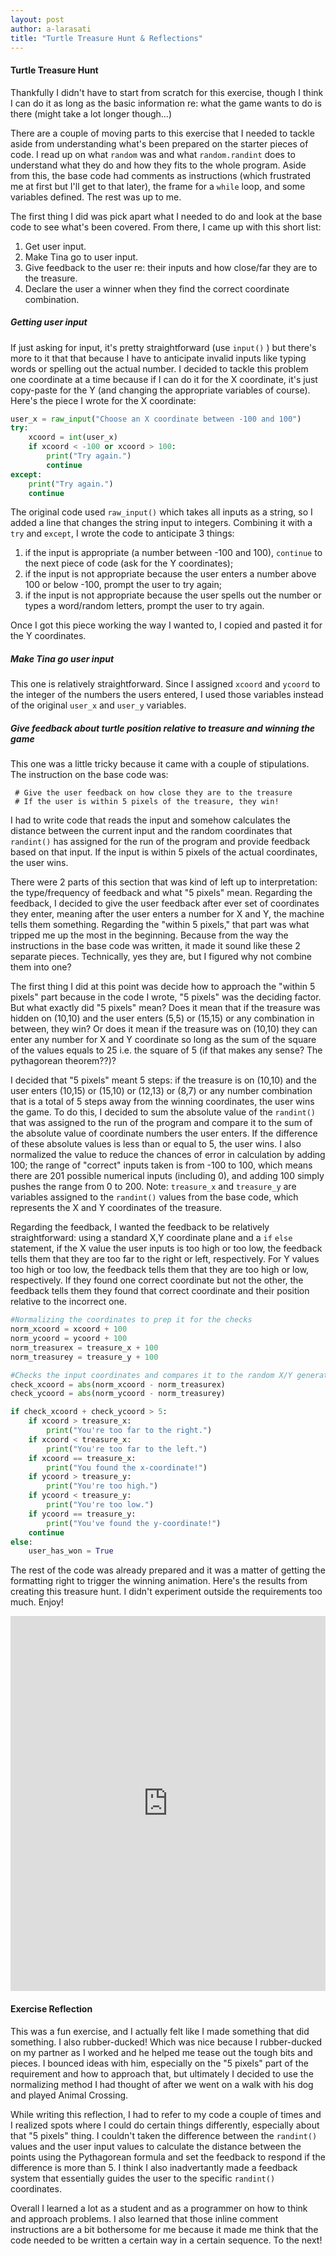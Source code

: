 ```yaml
---
layout: post
author: a-larasati
title: "Turtle Treasure Hunt & Reflections"
---
```

#### Turtle Treasure Hunt

Thankfully I didn't have to start from scratch for this exercise, though I think I can do it as long as the basic information re: what the game wants to do is there (might take a lot longer though...)

There are a couple of moving parts to this exercise that I needed to tackle aside from understanding what's been prepared on the starter pieces of code. I read up on what `random` was and what `random.randint` does to understand what they do and how they fits to the whole program. Aside from this, the base code had comments as instructions (which frustrated me at first but I'll get to that later), the frame for a `while` loop, and some variables defined. The rest was up to me.

The first thing I did was pick apart what I needed to do and look at the base code to see what's been covered. From there, I came up with this short list:

1. Get user input.
2. Make Tina go to user input.
3. Give feedback to the user re: their inputs and how close/far they are to the treasure.
4. Declare the user a winner when they find the correct coordinate combination.

##### Getting user input

If just asking for input, it's pretty straightforward (use `input()` ) but there's more to it that that because I have to anticipate invalid inputs like typing words or spelling out the actual number. I decided to tackle this problem one coordinate at a time because if I can do it for the X coordinate, it's just copy-paste for the Y (and changing the appropriate variables of course). Here's the piece I wrote for the X coordinate:

```python
user_x = raw_input("Choose an X coordinate between -100 and 100")
try:
	xcoord = int(user_x)
	if xcoord < -100 or xcoord > 100:
		print("Try again.")
		continue
except:
	print("Try again.")
	continue
```

The original code used `raw_input()` which takes all inputs as a string, so I added a line that changes the string input to integers. Combining it with a `try` and `except`, I wrote the code to anticipate 3 things:
1. if the input is appropriate (a number between -100 and 100), `continue` to the next piece of code (ask for the Y coordinates);
2. if the input is not appropriate because the user enters a number above 100 or below -100, prompt the user to try again;
3. if the input is not appropriate because the user spells out the number or types a word/random letters, prompt the user to try again.

Once I got this piece working the way I wanted to, I copied and pasted it for the Y coordinates.

##### Make Tina go user input

This one is relatively straightforward. Since I assigned `xcoord` and `ycoord` to the integer of the numbers the users entered, I used those variables instead of the original `user_x` and `user_y` variables.

##### Give feedback about turtle position relative to treasure and winning the game

This one was a little tricky because it came with a couple of stipulations. The instruction on the base code was:

```
 # Give the user feedback on how close they are to the treasure
 # If the user is within 5 pixels of the treasure, they win!
```

I had to write code that reads the input and somehow calculates the distance between the current input and the random coordinates that `randint()` has assigned for the run of the program and provide feedback based on that input. If the input is within 5 pixels of the actual coordinates, the user wins.

There were 2 parts of this section that was kind of left up to interpretation: the type/frequency of feedback and what "5 pixels" mean. Regarding the feedback, I decided to give the user feedback after ever set of coordinates they enter, meaning after the user enters a number for X and Y, the machine tells them something. Regarding the "within 5 pixels," that part was what tripped me up the most in the beginning. Because from the way the instructions in the base code was written, it made it sound like these 2 separate pieces. Technically, yes they are, but I figured why not combine them into one?

The first thing I did at this point was decide how to approach the "within 5 pixels" part because in the code I wrote, "5 pixels" was the deciding factor. But what exactly did "5 pixels" mean? Does it mean that if the treasure was hidden on (10,10) and the user enters (5,5) or (15,15) or any combination in between, they win? Or does it mean if the treasure was on (10,10) they can enter any number for X and Y coordinate so long as the sum of the square of the values equals to 25 i.e. the square of 5 (if that makes any sense? The pythagorean theorem??)?

I decided that "5 pixels" meant 5 steps: if the treasure is on (10,10) and the user enters (10,15) or (15,10) or (12,13) or (8,7) or any number combination that is a total of 5 steps away from the winning coordinates, the user wins the game. To do this, I decided to sum the absolute value of the `randint()` that was assigned to the run of the program and compare it to the sum of the absolute value of coordinate numbers the user enters. If the difference of these absolute values is less than or equal to 5, the user wins. I also normalized the value to reduce the chances of error in calculation by adding 100; the range of "correct" inputs taken is from -100 to 100, which means there are 201 possible numerical inputs (including 0), and adding 100 simply pushes the range from 0 to 200. Note: `treasure_x` and `treasure_y` are variables assigned to the `randint()` values from the base code, which represents the X and Y coordinates of the treasure.

Regarding the feedback, I wanted the feedback to be relatively straightforward: using a standard X,Y coordinate plane and a `if` `else` statement, if the X value the user inputs is too high or too low, the feedback tells them that they are too far to the right or left, respectively. For Y values too high or too low, the feedback tells them that they are too high or low, respectively. If they found one correct coordinate but not the other, the feedback tells them they found that correct coordinate and their position relative to the incorrect one.

```python
#Normalizing the coordinates to prep it for the checks
norm_xcoord = xcoord + 100
norm_ycoord = ycoord + 100
norm_treasurex = treasure_x + 100
norm_treasurey = treasure_y + 100

#Checks the input coordinates and compares it to the random X/Y generated
check_xcoord = abs(norm_xcoord - norm_treasurex)
check_ycoord = abs(norm_ycoord - norm_treasurey)

if check_xcoord + check_ycoord > 5:
	if xcoord > treasure_x:
		print("You're too far to the right.")
	if xcoord < treasure_x:
		print("You're too far to the left.")
	if xcoord == treasure_x:
		print("You found the x-coordinate!")
	if ycoord > treasure_y:
		print("You're too high.")
	if ycoord < treasure_y:
		print("You're too low.")
	if ycoord == treasure_y:
		print("You've found the y-coordinate!")
	continue
else:
	user_has_won = True
```

The rest of the code was already prepared and it was a matter of getting the formatting right to trigger the winning animation. Here's the results from creating this treasure hunt. I didn't experiment outside the requirements too much. Enjoy!

<iframe src="https://trinket.io/embed/python/6cc3f748dd?toggleCode=true&start=result&showInstructions=true" width="100%" height="600" frameborder="0" marginwidth="0" marginheight="0" allowfullscreen></iframe>

#### Exercise Reflection

This was a fun exercise, and I actually felt like I made something that did something. I also rubber-ducked! Which was nice because I rubber-ducked on my partner as I worked and he helped me tease out the tough bits and pieces. I bounced ideas with him, especially on the "5 pixels" part of the requirement and how to approach that, but ultimately I decided to use the normalizing method I had thought of after we went on a walk with his dog and played Animal Crossing.

While writing this reflection, I had to refer to my code a couple of times and I realized spots where I could do certain things differently, especially about that "5 pixels" thing. I couldn't taken the difference between the `randint()` values and the user input values to calculate the distance between the points using the Pythagorean formula and set the feedback to respond if the difference is more than 5. I think I also inadvertantly made a feedback system that essentially guides the user to the specific `randint()` coordinates.

Overall I learned a lot as a student and as a programmer on how to think and approach problems. I also learned that those inline comment instructions are a bit bothersome for me because it made me think that the code needed to be written a certain way in a certain sequence. To the next!
